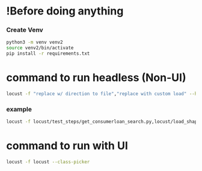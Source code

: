 # !Before doing anything
### Create Venv
```bash
python3 -m venv venv2
source venv2/bin/activate
pip install -r requirements.txt
```

# command to run headless (Non-UI)
```bash
locust -f "replace w/ direction to file","replace with custom load" --headless --html performance_reports/results_$(date +%Y%m%d%H%M%S).html
```

### example
```bash
locust -f locust/test_steps/get_consumerloan_search.py,locust/load_shape/load1.py --headless --html locust/performance_reports/results_$(date +%Y%m%d%H%M%S).html
```

# command to run with UI
```bash
locust -f locust --class-picker
```
